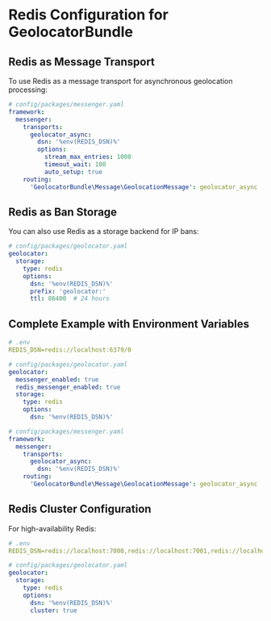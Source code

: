 # Redis Configuration for GeolocatorBundle

## Redis as Message Transport

To use Redis as a message transport for asynchronous geolocation processing:

```yaml
# config/packages/messenger.yaml
framework:
  messenger:
    transports:
      geolocator_async:
        dsn: '%env(REDIS_DSN)%'
        options:
          stream_max_entries: 1000
          timeout_wait: 100
          auto_setup: true
    routing:
      'GeolocatorBundle\Message\GeolocationMessage': geolocator_async
```

## Redis as Ban Storage

You can also use Redis as a storage backend for IP bans:

```yaml
# config/packages/geolocator.yaml
geolocator:
  storage:
    type: redis
    options:
      dsn: '%env(REDIS_DSN)%'
      prefix: 'geolocator:'
      ttl: 86400  # 24 hours
```

## Complete Example with Environment Variables

```yaml
# .env
REDIS_DSN=redis://localhost:6379/0

# config/packages/geolocator.yaml
geolocator:
  messenger_enabled: true
  redis_messenger_enabled: true
  storage:
    type: redis
    options:
      dsn: '%env(REDIS_DSN)%'

# config/packages/messenger.yaml
framework:
  messenger:
    transports:
      geolocator_async:
        dsn: '%env(REDIS_DSN)%'
    routing:
      'GeolocatorBundle\Message\GeolocationMessage': geolocator_async
```

## Redis Cluster Configuration

For high-availability Redis:

```yaml
# .env
REDIS_DSN=redis://localhost:7000,redis://localhost:7001,redis://localhost:7002

# config/packages/geolocator.yaml
geolocator:
  storage:
    type: redis
    options:
      dsn: '%env(REDIS_DSN)%'
      cluster: true
```
